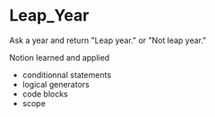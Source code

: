 # Leap_Year

Ask a year and return "Leap year." or "Not leap year."

Notion learned and applied

- conditionnal statements
- logical generators
- code blocks 
- scope

